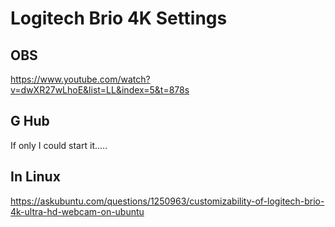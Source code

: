 # Logitech Brio 4K Settings

## OBS

https://www.youtube.com/watch?v=dwXR27wLhoE&list=LL&index=5&t=878s

## G Hub

If only I could start it.....

## In Linux

https://askubuntu.com/questions/1250963/customizability-of-logitech-brio-4k-ultra-hd-webcam-on-ubuntu
